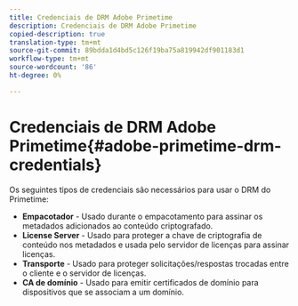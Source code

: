 ```yaml
---
title: Credenciais de DRM Adobe Primetime
description: Credenciais de DRM Adobe Primetime
copied-description: true
translation-type: tm+mt
source-git-commit: 89bdda1d4bd5c126f19ba75a819942df901183d1
workflow-type: tm+mt
source-wordcount: '86'
ht-degree: 0%

---
```



# Credenciais de DRM Adobe Primetime{#adobe-primetime-drm-credentials}

Os seguintes tipos de credenciais são necessários para usar o DRM do Primetime:

* **Empacotador**  - Usado durante o empacotamento para assinar os metadados adicionados ao conteúdo criptografado.
* **License Server**  - Usado para proteger a chave de criptografia de conteúdo nos metadados e usada pelo servidor de licenças para assinar licenças.
* **Transporte**  - Usado para proteger solicitações/respostas trocadas entre o cliente e o servidor de licenças.
* **CA de domínio**  - Usado para emitir certificados de domínio para dispositivos que se associam a um domínio.

